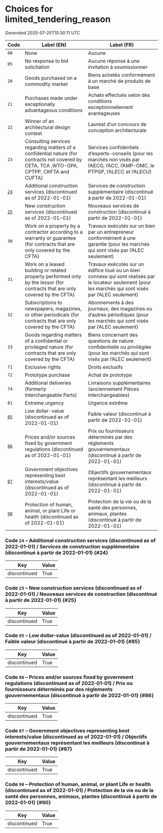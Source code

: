 # Choices for limited_tendering_reason

Generated 2025-07-25T10:30:11 UTC

| Code | Label (EN) | Label (FR) |
|------|------------|------------|
| `00` | None | Aucune |
| `05` | No response to bid solicitation | Aucune réponse à une invitation à soumissionner |
| `20` | Goods purchased on a commodity market | Biens achetés conformément à un marché de produits de base |
| `21` | Purchases made under exceptionally advantageous conditions | Achats effectués selon des conditions exceptionnellement avantageuses |
| `22` | Winner of an architectural design contest | Lauréat d’un concours de conception architecturale |
| `23` | Consulting services regarding matters of a confidential nature (for contracts not covered by CETA, TCA ,WTO-GPA, CPTPP, CKFTA and CUFTA) | Services confidentiels d’experts-conseils (pour les marchés non visés par l’AECG, l’ACC, l’AMP-OMC, le PTPGP, l’ALECC et l’ALECU) |
| [`24`](#24) | Additional construction services (discontinued as of 2022-01-01) | Services de construction supplémentaire (discontinué à partir de 2022-01-01) |
| [`25`](#25) | New construction services (discontinued as of 2022-01-01) | Nouveaux services de construction (discontinué à partir de 2022-01-01) |
| `30` | Work on a property by a contractor according to a warranty or guarantee (for contracts that are only covered by the CFTA) | Travaux exécutés sur un bien par un entrepreneur conformément à une garantie (pour les marchés qui sont visés par l’ALEC seulement) |
| `31` | Work on a leased building or related property performed only by the lessor (for contracts that are only covered by the CFTA) | Travaux exécutés sur un édifice loué ou un bien connexe qui sont réalisés par le locateur seulement (pour les marchés qui sont visés par l’ALEC seulement) |
| `32` | Subscriptions to newspapers, magazines, or other periodicals (for contracts that are only covered by the CFTA) | Abonnements à des journaux, des magazines ou d’autres périodiques (pour les marchés qui sont visés par l’ALEC seulement) |
| `33` | Goods regarding matters of a confidential or privileged nature (for contracts that are only covered by the CFTA) | Biens concernant des questions de nature confidentielle ou privilégiée (pour les marchés qui sont visés par l’ALEC seulement) |
| `71` | Exclusive rights | Droits exclusifs |
| `72` | Prototype purchase | Achat de prototype |
| `74` | Additional deliveries (formerly Interchangeable Parts) | Livraisons supplémentaires (anciennement Pièces interchangeables) |
| `81` | Extreme urgency | Urgence extrême |
| [`85`](#85) | Low dollar-value (discontinued as of 2022-01-01) | Faible valeur (discontinué à partir de 2022-01-01) |
| [`86`](#86) | Prices and/or sources fixed by government regulations (discontinued as of 2022-01-01) | Prix ou fournisseurs déterminés par des règlements gouvernementaux (discontinué à partir de 2022-01-01) |
| [`87`](#87) | Government objectives representing best interests/value (discontinued as of 2022-01-01) | Objectifs gouvernementaux représentant les meilleurs (discontinué à partir de 2022-01-01) |
| [`90`](#90) | Protection of human, animal, or plant Life or health (discontinued as of 2022-01-01) | Protection de la vie ou de la santé des personnes, animaux, plantes (discontinué à partir de 2022-01-01) |

### Code `24` – Additional construction services (discontinued as of 2022-01-01) / Services de construction supplémentaire (discontinué à partir de 2022-01-01) {#24}

| Key | Value |
|-----|-------|
| discontinued | True |

### Code `25` – New construction services (discontinued as of 2022-01-01) / Nouveaux services de construction (discontinué à partir de 2022-01-01) {#25}

| Key | Value |
|-----|-------|
| discontinued | True |

### Code `85` – Low dollar-value (discontinued as of 2022-01-01) / Faible valeur (discontinué à partir de 2022-01-01) {#85}

| Key | Value |
|-----|-------|
| discontinued | True |

### Code `86` – Prices and/or sources fixed by government regulations (discontinued as of 2022-01-01) / Prix ou fournisseurs déterminés par des règlements gouvernementaux (discontinué à partir de 2022-01-01) {#86}

| Key | Value |
|-----|-------|
| discontinued | True |

### Code `87` – Government objectives representing best interests/value (discontinued as of 2022-01-01) / Objectifs gouvernementaux représentant les meilleurs (discontinué à partir de 2022-01-01) {#87}

| Key | Value |
|-----|-------|
| discontinued | True |

### Code `90` – Protection of human, animal, or plant Life or health (discontinued as of 2022-01-01) / Protection de la vie ou de la santé des personnes, animaux, plantes (discontinué à partir de 2022-01-01) {#90}

| Key | Value |
|-----|-------|
| discontinued | True |
